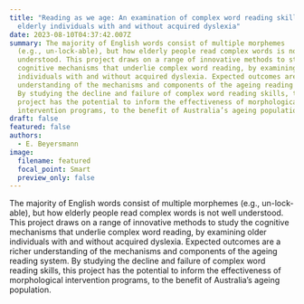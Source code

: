 ```yaml
---
title: "Reading as we age: An examination of complex word reading skills in
  elderly individuals with and without acquired dyslexia"
date: 2023-08-10T04:37:42.007Z
summary: The majority of English words consist of multiple morphemes
  (e.g., un-lock-able), but how elderly people read complex words is not well
  understood. This project draws on a range of innovative methods to study the
  cognitive mechanisms that underlie complex word reading, by examining older
  individuals with and without acquired dyslexia. Expected outcomes are a richer
  understanding of the mechanisms and components of the ageing reading system.
  By studying the decline and failure of complex word reading skills, this
  project has the potential to inform the effectiveness of morphological
  intervention programs, to the benefit of Australia’s ageing population.
draft: false
featured: false
authors:
  - E. Beyersmann
image:
  filename: featured
  focal_point: Smart
  preview_only: false
---
```

The majority of English words consist of multiple morphemes (e.g., un-lock-able), but how elderly people read complex words is not well understood. This project draws on a range of innovative methods to study the cognitive mechanisms that underlie complex word reading, by examining older individuals with and without acquired dyslexia. Expected outcomes are a richer understanding of the mechanisms and components of the ageing reading system. By studying the decline and failure of complex word reading skills, this project has the potential to inform the effectiveness of morphological intervention programs, to the benefit of Australia’s ageing population.